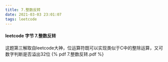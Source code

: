 ```yaml
---
title: 7.整数反转
date: 2021-03-03 23:01:07
tags: leetcode
---
```

#### leetcode 字节 7.整数反转
这题第三解取自leetcode大神，位运算符既可以实现类似于C中的整除运算，又可数字判断是否溢出32位
{% pdf 7.整数反转.pdf %}